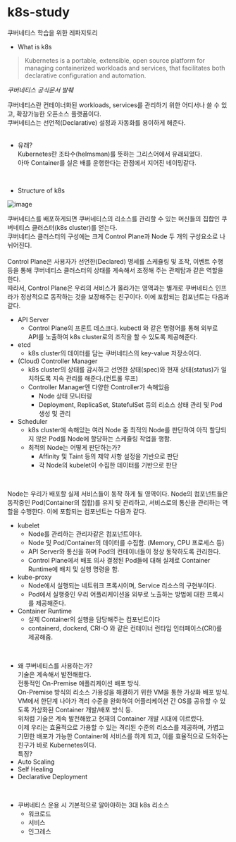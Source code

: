 # k8s-study
쿠버네티스 학습을 위한 레파지토리



- What is k8s
> Kubernetes is a portable, extensible, open source platform for managing containerized workloads and services, that facilitates both declarative configuration and automation.

_쿠버네티스 공식문서 발췌_<br>

쿠버네티스란 컨테이너화된 workloads, services를 관리하기 위한 어디서나 쓸 수 있고, 확장가능한 오픈소스 플랫폼이다. <br>
쿠버네티스는 선언적(Declarative) 설정과 자동화를 용이하게 해준다.<br>
<br>  
- 유래? <br>
Kubernetes란 조타수(helmsman)를 뜻하는 그리스어에서 유래되었다. <br>
아마 Container를 실은 배를 운행한다는 관점에서 지어진 네이밍같다. <br>
<br>

- Structure of k8s

![image](https://github.com/Hongvengers/k8s-study/assets/66003338/3b85150c-aef5-4a98-b55c-0445132ec2a6)

쿠버네티스를 배포하게되면 쿠버네티스의 리소스를 관리할 수 있는 머신들의 집합인 쿠버네티스 클러스터(k8s cluster)를 얻는다.<br>
쿠버네티스 클러스터의 구성에는 크게 Control Plane과 Node 두 개의 구성요소로 나뉘어진다.<br>
<br>
Control Plane은 사용자가 선언한(Declared) 명세를 스케쥴링 및 조작, 이벤트 수행 등을 통해 쿠버네티스 클러스터의 상태를 계속해서 조정해 주는 관제탑과 같은 역할을 한다. <br>
따라서, Control Plane은 우리의 서비스가 올라가는 영역과는 별개로 쿠버네티스 인프라가 정상적으로 동작하는 것을 보장해주는 친구이다. 이에 포함되는 컴포넌트는 다음과 같다. <br>
- API Server <br>
  - Control Plane의 프론트 데스크다. kubectl 와 같은 명령어를 통해 외부로 API를 노출하여 k8s cluster로의 조작을 할 수 있도록 제공해준다. <br>
- etcd <br>
  - k8s cluster의 데이터를 담는 쿠버네티스의 key-value 저장소이다. <br>
- (Cloud) Controller Manager <br>
  - k8s cluster의 상태를 감시하고 선언한 상태(spec)와 현재 상태(status)가 일치하도록 지속 관리를 해준다.(컨트롤 루프) <br>
  - Controller Manager엔 다양한 Controller가 속해있음 <br>
    - Node 상태 모니터링 <br>
    - Deployment, ReplicaSet, StatefulSet 등의 리소스 상태 관리 및 Pod 생성 및 관리 <br>
- Scheduler <br>
  - k8s cluster에 속해있는 여러 Node 중 최적의 Node를 판단하여 아직 할당되지 않은 Pod를 Node에 할당하는 스케쥴링 작업을 행함. <br>
  - 최적의 Node는 어떻게 판단하는가?  <br>
    - Affinity 및 Taint 등의 제약 사항 설정을 기반으로 판단 <br>
    - 각 Node의 kubelet이 수집한 데이터를 기반으로 판단 <br>
<br>

Node는 우리가 배포할 실제 서비스들이 동작 하게 될 영역이다. Node의 컴포넌트들은 동작중인 Pod(Container의 집합)를 유지 및 관리하고, 서비스로의 통신을 관리하는 역할을 수행한다. 이에 포함되는 컴포넌트는 다음과 같다. <br>
- kubelet <br>
  - Node를 관리하는 관리자같은 컴포넌트이다.  <br>
  - Node 및 Pod/Container의 데이터를 수집함. (Memory, CPU 프로세스 등) <br>
  - API Server와 통신을 하며 Pod의 컨테이너들이 정상 동작하도록 관리한다. <br>
  - Control Plane에서 배포 의사 결정된 Pod들에 대해 실제로 Container Runtime에 배치 및 실행 명령을 함. <br>
- kube-proxy <br>
  - Node에서 실행되는 네트워크 프록시이며, Service 리소스의 구현부이다. <br>
  - Pod에서 실행중인 우리 어플리케이션을 외부로 노출하는 방법에 대한 프록시를 제공해준다. <br>
- Container Runtime <br>
  - 실제 Container의 실행을 담당해주는 컴포넌트이다 <br>
  - containerd, dockerd, CRI-O 와 같은 컨테이너 런타임 인터페이스(CRI)를 제공해줌. <br>
<br>

- 왜 쿠버네티스를 사용하는가? <br>
기술은 계속해서 발전해왔다. <br>
전통적인 On-Premise 애플리케이션 배포 방식. <br>
On-Premise 방식의 리소스 가용성을 해결하기 위한 VM을 통한 가상화 배포 방식. <br>
VM에서 한단계 나아가 격리 수준을 완화하여 어플리케이션 간 OS를 공유할 수 있도록 가상화된 Container 개발/배포 방식 등. <br>
위처럼 기술은 계속 발전해왔고 현재의 Container 개발 시대에 이르렀다. <br>
이제 우리는 효율적으로 가용할 수 있는 격리된 수준의 리소스를 제공하며, 가볍고 기민한 배포가 가능한 Container에 서비스를 하게 되고, 이를 효율적으로 도와주는 친구가 바로 Kubernetes이다. <br>
특징? <br>
- Auto Scaling <br>
- Self Healing <br>
- Declarative Deployment <br>
 <br>
 
- 쿠버네티스  운용 시 기본적으로 알아야하는 3대 k8s 리소스 <br>
  - 워크로드 <br>
  - 서비스 <br>
  - 인그레스
